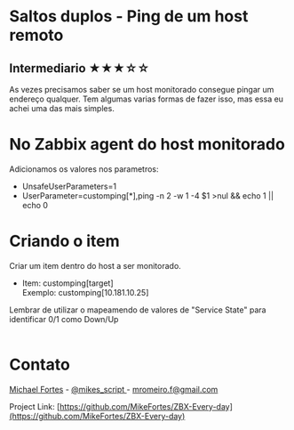 # Saltos duplos - Ping de um host remoto

## Intermediario ★★★☆☆

As vezes precisamos saber se um host monitorado consegue pingar um endereço qualquer. Tem algumas varias formas de fazer isso, mas essa eu achei uma das mais simples.<br>

# No Zabbix agent do host monitorado
Adicionamos os valores nos parametros:
- UnsafeUserParameters=1
- UserParameter=customping[*],ping -n 2 -w 1 -4 $1 >nul && echo 1 || echo 0

# Criando o item
Criar um item dentro do host a ser monitorado.
- Item: customping[target]<br>
    Exemplo: customping[10.181.10.25]

Lembrar de utilizar o mapeamendo de valores de "Service State" para identificar 0/1 como Down/Up
<br><br>


# Contato

[Michael Fortes](https://www.linkedin.com/in/mikefortes/) - [@mikes_script
](https://twitter.com/mikes_script) - mromeiro.f@gmail.com

Project Link: [https://github.com/MikeFortes/ZBX-Every-day](https://github.com/MikeFortes/ZBX-Every-day)
